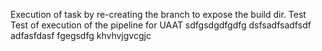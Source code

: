 Execution of task by re-creating the branch to expose the build dir. Test
Test of execution of the pipeline for UAAT
sdfgsdgdfgdfg
dsfsadfsadfsdf
adfasfdasf
fgegsdfg
khvhvjgvcgjc
